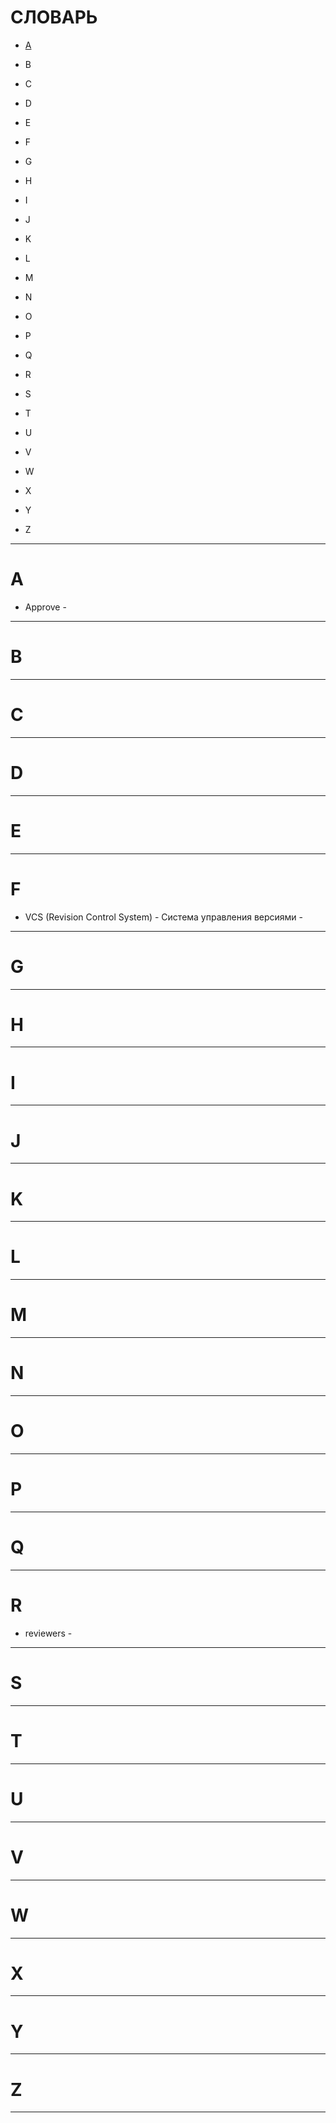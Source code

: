 # СЛОВАРЬ

- [A](#A)

- B

- C

- D

- E

- F

- G

- H

- I

- J

- K

- L

- M

- N

- O

- P

- Q

- R

- S

- T

- U

- V

- W

- X

- Y

- Z

----------------------------------------------

# A

- Approve - 
----------------------------------------------

# B

----------------------------------------------

# C

----------------------------------------------

# D

----------------------------------------------

# E

----------------------------------------------

# F

- VCS (Revision Control System) - Система управления версиями - 

----------------------------------------------

# G

----------------------------------------------

# H

----------------------------------------------

# I

----------------------------------------------

# J

----------------------------------------------

# K

----------------------------------------------

# L

----------------------------------------------

# M

----------------------------------------------

# N

----------------------------------------------

# O

----------------------------------------------

# P

----------------------------------------------

# Q

----------------------------------------------

# R

- reviewers - 
----------------------------------------------

# S

----------------------------------------------

# T

----------------------------------------------

# U

----------------------------------------------

# V

----------------------------------------------

# W

----------------------------------------------

# X

----------------------------------------------

# Y

----------------------------------------------

# Z

----------------------------------------------


